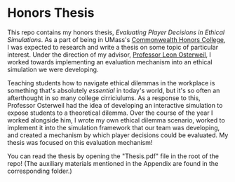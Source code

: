 # Honors Thesis
This repo contains my honors thesis, _Evaluating Player Decisions in Ethical Simulations_. As a part of being in UMass's [Commonwealth Honors College](https://www.umass.edu/honors/), I was expected to research and write a thesis on some topic of particular interest. Under the direction of my advisor, [Professor Leon Osterweil](http://laser.cs.umass.edu/people/ljo.html), I worked towards implementing an evaluation mechanism into an ethical simulation we were developing. 

Teaching students how to navigate ethical dilemmas in the workplace is something that's absolutely _essential_ in today's world, but it's so often an afterthought in so many college cirriciulums. As a response to this, Professor Osterweil had the idea of developing an interactive simulation to expose students to a theoretical dilemma. Over the course of the year I worked alongside him, I wrote my own ethical dilemma scenario, worked to implement it into the simulation framework that our team was developing, and created a mechanism by which player decisions could be evaluated. My thesis was focused on this evaluation mechanism! 

You can read the thesis by opening the "Thesis.pdf" file in the root of the repo! (The auxiliary materials mentioned in the Appendix are found in the corresponding folder.) 
